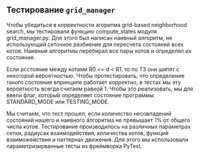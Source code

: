 ## Тестирование `grid_manager`

Чтобы убедиться в корректности агоритма grid-based neighborhood search, мы тестировали функцию compute_states модуля grid_manager.py. Для этого был написан наивный алгоритм, не использующий сеточное разбиение для пересчета состояний всех котов. Наивный алгоритмы перебирал все пары котов и определял их состояние.

Если рсстояние между котами R0 <= d < R1, то по ТЗ они шипят с некоторой вероятностью. Чтобы протестировать, что определение такого состояния впринципе работает корректно, в тестах мы эту вероятность всегда считаем равной 1. Чтобы это реализовать, мы для ввели флаг, который определяет состояние программы: STANDARD_MODE или TESTING_MODE.

Мы считаем, что тест прошел, если количество несовпадений состояний нашего и наивного алгоритма не превышает 1% от общего числа котов. Тестирование производилось на различных параметрах сетки, радиусах взаимодействия, количества котов, функций взаиможействия и паттернах движения. Для этого мы использовали параметризирванные тесты из фреймворка PyTest.
